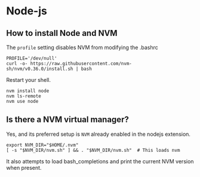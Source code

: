 # Node-js

## How to install Node and NVM

The `profile` setting disables NVM from modifying the .bashrc

```shell
PROFILE='/dev/null'
curl -o- https://raw.githubusercontent.com/nvm-sh/nvm/v0.36.0/install.sh | bash
```

Restart your shell.

```shell
nvm install node
nvm ls-remote
nvm use node
```

## Is there a NVM virtual manager?

Yes, and its preferred setup is `NVM` already enabled in the nodejs extension.

```shell
export NVM_DIR="$HOME/.nvm"
[ -s "$NVM_DIR/nvm.sh" ] && . "$NVM_DIR/nvm.sh"  # This loads nvm
```

It also attempts to load bash_completions and print the current NVM version when present.
